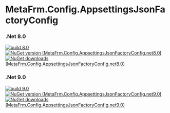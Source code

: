 # MetaFrm.Config.AppsettingsJsonFactoryConfig

### .Net 8.0
[![build 8.0](https://github.com/MetaFrm/MetaFrm.Config.AppsettingsJsonFactoryConfig/actions/workflows/build_8.0.yml/badge.svg)](https://github.com/MetaFrm/MetaFrm.Config.AppsettingsJsonFactoryConfig/actions/workflows/build_8.0.yml)
[![NuGet version (MetaFrm.Config.AppsettingsJsonFactoryConfig.net8.0)](https://img.shields.io/nuget/v/MetaFrm.Config.AppsettingsJsonFactoryConfig.net8.0)](https://www.nuget.org/packages/MetaFrm.Config.AppsettingsJsonFactoryConfig.net8.0/)
[![NuGet downloads (MetaFrm.Config.AppsettingsJsonFactoryConfig.net8.0)](https://img.shields.io/nuget/dt/MetaFrm.Config.AppsettingsJsonFactoryConfig.net8.0)](https://www.nuget.org/packages/MetaFrm.Config.AppsettingsJsonFactoryConfig.net8.0/)
### .Net 9.0
[![build 9.0](https://github.com/MetaFrm/MetaFrm.Config.AppsettingsJsonFactoryConfig/actions/workflows/build_9.0.yml/badge.svg)](https://github.com/MetaFrm/MetaFrm.Config.AppsettingsJsonFactoryConfig/actions/workflows/build_9.0.yml)
[![NuGet version (MetaFrm.Config.AppsettingsJsonFactoryConfig.net9.0)](https://img.shields.io/nuget/v/MetaFrm.Config.AppsettingsJsonFactoryConfig.net9.0)](https://www.nuget.org/packages/MetaFrm.Config.AppsettingsJsonFactoryConfig.net9.0/)
[![NuGet downloads (MetaFrm.Config.AppsettingsJsonFactoryConfig.net9.0)](https://img.shields.io/nuget/dt/MetaFrm.Config.AppsettingsJsonFactoryConfig.net9.0)](https://www.nuget.org/packages/MetaFrm.Config.AppsettingsJsonFactoryConfig.net9.0/)